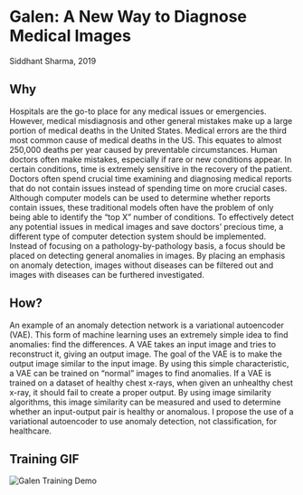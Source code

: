 # Galen: A New Way to Diagnose Medical Images 
Siddhant Sharma, 2019

## Why
Hospitals are the go-to place for any medical issues or emergencies. However,
medical misdiagnosis and other general mistakes make up a large portion of medical
deaths in the United States. Medical errors are the third most common cause of medical
deaths in the US. This equates to almost 250,000 deaths per year caused by preventable
circumstances. Human doctors often make mistakes, especially if rare or new conditions
appear. In certain conditions, time is extremely sensitive in the recovery of the patient.
Doctors often spend crucial time examining and diagnosing medical reports that do not
contain issues instead of spending time on more crucial cases. Although computer models
can be used to determine whether reports contain issues, these traditional models often
have the problem of only being able to identify the “top X” number of conditions. To
effectively detect any potential issues in medical images and save doctors’ precious time, a
different type of computer detection system should be implemented. Instead of focusing on
a pathology-by-pathology basis, a focus should be placed on detecting general anomalies in
images. By placing an emphasis on anomaly detection, images without diseases can be
filtered out and images with diseases can be furthered investigated.

## How?
An example of an anomaly detection network is a variational autoencoder (VAE). This form of machine learning uses an extremely simple idea to find anomalies: find the differences. A VAE takes an input image and tries to reconstruct it, giving an output image. The goal of the VAE is to make the output image similar to the input image. By using this simple characteristic, a VAE can be trained on “normal” images to find anomalies. If a VAE is trained on a dataset of healthy chest x-rays, when given an unhealthy chest x-ray, it should fail to create a proper output. By using image similarity algorithms, this image similarity can be measured and used to determine whether an input-output pair is healthy or anomalous. I propose the use of a variational autoencoder to use anomaly detection, not classification, for healthcare.

## Training GIF
![Galen Training Demo](assets/training.gif)
